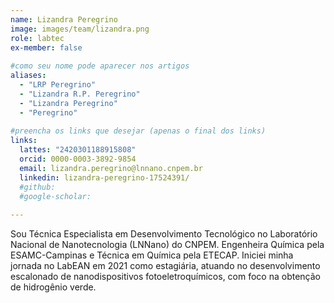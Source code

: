 ```yaml
---
name: Lizandra Peregrino
image: images/team/lizandra.png
role: labtec
ex-member: false
 
#como seu nome pode aparecer nos artigos
aliases:
  - "LRP Peregrino"
  - "Lizandra R.P. Peregrino"
  - "Lizandra Peregrino"
  - "Peregrino"
 
#preencha os links que desejar (apenas o final dos links)
links:
  lattes: "2420301188915808"
  orcid: 0000-0003-3892-9854
  email: lizandra.peregrino@lnnano.cnpem.br
  linkedin: lizandra-peregrino-17524391/
  #github:
  #google-scholar:
 
---
```

 
Sou Técnica Especialista em Desenvolvimento Tecnológico no Laboratório Nacional de Nanotecnologia (LNNano) do CNPEM. Engenheira Química pela ESAMC-Campinas e Técnica em Química pela ETECAP. Iniciei minha jornada no LabEAN em 2021 como estagiária, atuando no desenvolvimento escalonado de nanodispositivos fotoeletroquímicos, com foco na obtenção de hidrogênio verde.